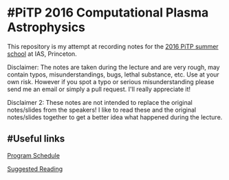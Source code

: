 #PiTP 2016 Computational Plasma Astrophysics
===========================================

This repository is my attempt at recording notes for the
[2016 PiTP summer school](https://pitp.ias.edu/) at IAS, Princeton.

Disclaimer: The notes are taken during the lecture and are very rough, may
contain typos, misunderstandings, bugs, lethal substance, etc. Use at your own
risk. However if you spot a typo or serious misunderstanding please send me an
email or simply a pull request. I'll really appreciate it!

Disclaimer 2: These notes are not intended to replace the original notes/slides
from the speakers! I like to read these and the original notes/slides together
to get a better idea what happened during the lecture.

#Useful links
-------------

[Program Schedule](https://pitp.ias.edu/program-schedule)

[Suggested Reading](https://pitp.ias.edu/suggested-reading-list)
